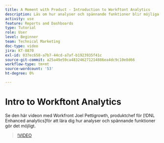```yaml
---
title: A Moment with Product - Introduction to Workftont Analytics
description: Läs om hur analyser och spännande funktioner blir möjliga med Joel Pettigrowth, produktchef för [!DNL Enhanced analytics].
activity: use
feature: Reports and Dashboards
type: Tutorial
role: User
level: Beginner
team: Technical Marketing
doc-type: video
jira: KT-8870
exl-id: 037ec658-a7b7-44cd-a7af-b1923935f41c
source-git-commit: a25a49e59ca483246271214886ea4dc9c10e8d66
workflow-type: tm+mt
source-wordcount: '53'
ht-degree: 0%

---
```


# Intro to Workftont Analytics

Se den här videon med Workfront Joel Pettigrowth, produktchef för [!DNL Enhanced analytics]för att lära dig hur analyser och spännande funktioner gör det möjligt.

>[!VIDEO](https://video.tv.adobe.com/v/335042/?quality=12&learn=on)
